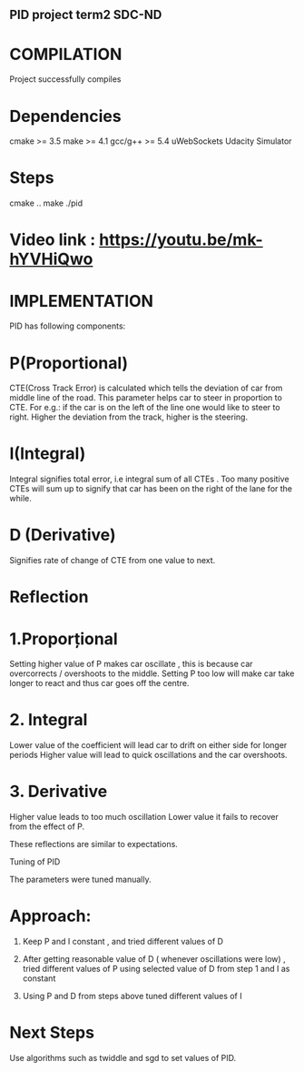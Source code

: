 ## PID project term2 SDC-ND

# COMPILATION

Project successfully compiles

# Dependencies

cmake >= 3.5
make >= 4.1
gcc/g++ >= 5.4
uWebSockets
Udacity Simulator


# Steps

cmake ..
make
./pid

# Video link : https://youtu.be/mk-hYVHiQwo

# IMPLEMENTATION

PID has following components:

# P(Proportional)
CTE(Cross Track Error) is calculated which tells the deviation of car from middle line of the road. This parameter helps car to steer in proportion to CTE. For e.g.: if the car is on the left of the line one would like to steer to right. Higher  the deviation from the track, higher is the steering.

# I(Integral)
Integral signifies total error, i.e integral sum of all CTEs . Too many positive CTEs will sum up to signify that car has been on the right of the lane for the while.

# D (Derivative)
Signifies rate of change of CTE from one value to next. 

# Reflection

# 1.Proporțional
Setting higher value of P makes car oscillate , this is because car overcorrects / overshoots to the middle. 
Setting P too low will make car take longer to react and thus car goes off the centre.

# 2. Integral
Lower value of the coefficient will lead car to drift on either side for longer periods
Higher value will lead to quick oscillations and the car overshoots.

# 3. Derivative
Higher value leads to too much oscillation
Lower value it fails to recover from the effect of P.

These reflections are similar to expectations.

Tuning of PID

The parameters were tuned manually.

# Approach:

1. Keep P and I constant , and tried different values of D

2. After getting reasonable value of D ( whenever oscillations were low) , tried different values of P using selected value of D from step 1 and I as constant

3. Using P and D from steps above tuned different values of I

# Next Steps

Use algorithms such as twiddle and sgd to set values of PID.

